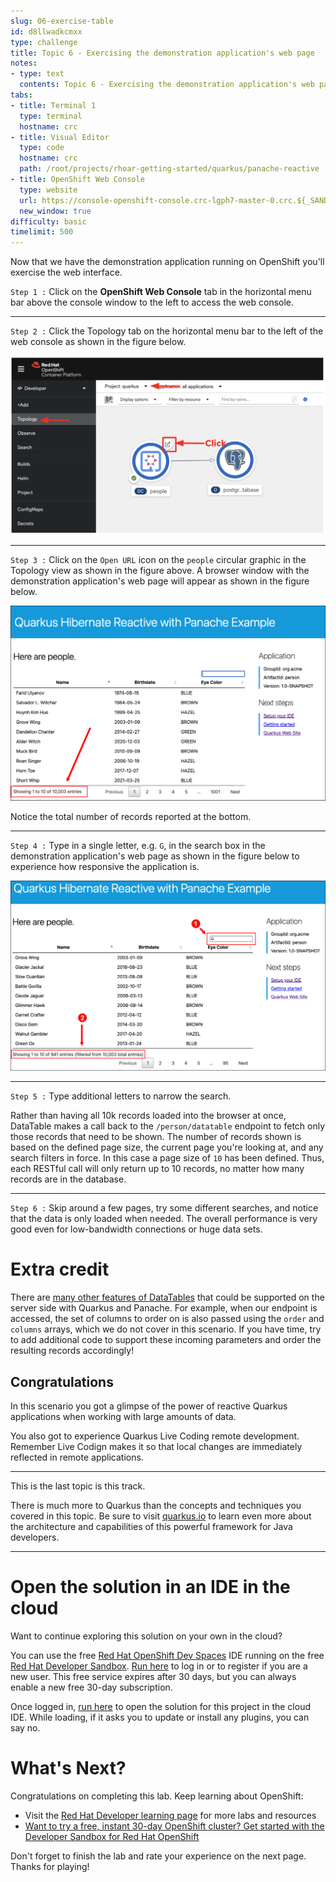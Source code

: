 ```yaml
---
slug: 06-exercise-table
id: d8llwadkcmxx
type: challenge
title: Topic 6 - Exercising the demonstration application's web page
notes:
- type: text
  contents: Topic 6 - Exercising the demonstration application's web page
tabs:
- title: Terminal 1
  type: terminal
  hostname: crc
- title: Visual Editor
  type: code
  hostname: crc
  path: /root/projects/rhoar-getting-started/quarkus/panache-reactive
- title: OpenShift Web Console
  type: website
  url: https://console-openshift-console.crc-lgph7-master-0.crc.${_SANDBOX_ID}.instruqt.io
  new_window: true
difficulty: basic
timelimit: 500
---
```

Now that we have the demonstration application running on OpenShift you'll exercise the web interface.

`Step 1 :` Click on the **OpenShift Web Console** tab in the horizontal menu bar above the console window to the left to access the web console.

----

`Step 2 :` Click the Topology tab on the horizontal menu bar to the left of the web console as shown in the figure below.

![Access Topology](../assets/open-app-in-topology.png)

----

`Step 3 :` Click on the `Open URL` icon on the `people` circular graphic in the Topology view as shown in the figure above. A browser window with the demonstration application's web page will appear as shown in the figure below.

![New Web Page](../assets/new-app-web-page.png)

Notice the total number of records reported at the bottom.

----

`Step 4 :` Type in a single letter, e.g. `G`, in the search box in the demonstration application's web page as shown in the figure below to experience how responsive the application is.

![Application Web Page](../assets/app-web-page.png)

----

`Step 5 :` Type additional letters to narrow the search.

Rather than having all 10k records loaded into the browser at once, DataTable makes a call back to the `/person/datatable` endpoint to fetch only those records that need to be shown. The number of records shown is based on the defined page size, the current page you're looking at, and any search filters in force. In this case a page size of `10` has been defined. Thus, each RESTful call will only return up to 10 records, no matter how many records are in the database.

----

`Step 6 :` Skip around a few pages, try some different searches, and notice that the data is only loaded when needed. The overall performance is very good even for low-bandwidth connections or huge data sets.

# Extra credit
There are [many other features of DataTables](https://datatables.net/manual/server-side) that could be supported on the server side with Quarkus and Panache. For example, when our endpoint is accessed, the set of columns to order on is also passed using the `order` and `columns` arrays, which we do not cover in this scenario. If you have time, try to add additional code to support these incoming parameters and order the resulting records accordingly!

## Congratulations
In this scenario you got a glimpse of the power of reactive Quarkus applications when working with large amounts of data.

You also got to experience Quarkus Live Coding remote development. Remember Live Codign makes it so that local changes are immediately reflected in remote applications.

----

This is the last topic is this track.

There is much more to Quarkus than the concepts and techniques you covered in this topic. Be sure to visit [quarkus.io](https://developers.redhat.com/products/quarkus) to learn even more about the architecture and capabilities of this powerful framework for Java developers.

----

# Open the solution in an IDE in the cloud
Want to continue exploring this solution on your own in the cloud?

You can use the free [Red Hat OpenShift Dev Spaces](https://developers.redhat.com/products/openshift-dev-spaces/overview) IDE running on the free [Red Hat Developer Sandbox](http://red.ht/dev-sandbox). [Run here](https://workspaces.openshift.com) to log in or to register if you are a new user. This free service expires after 30 days, but you can always enable a new free 30-day subscription.

Once logged in, [run here](https://workspaces.openshift.com/f?url=https://raw.githubusercontent.com/openshift-katacoda/rhoar-getting-started/solution/quarkus/panache-reactive/devfile.yaml) to open the solution for this project in the cloud IDE. While loading, if it asks you to update or install any plugins, you can say no.

# What's Next?

Congratulations on completing this lab. Keep learning about OpenShift:

* Visit the [Red Hat Developer learning page](https://developers.redhat.com/learn) for more labs and resources
* [Want to try a free, instant 30-day OpenShift cluster? Get started with the Developer Sandbox for Red Hat OpenShift](https://developers.redhat.com/developer-sandbox)

Don't forget to finish the lab and rate your experience on the next page. Thanks for playing!
